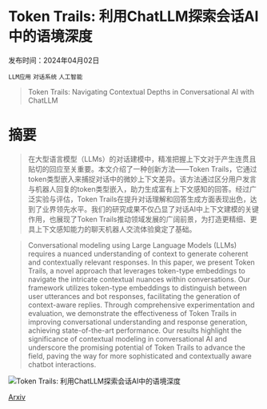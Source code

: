 # Token Trails: 利用ChatLLM探索会话AI中的语境深度

发布时间：2024年04月02日

`LLM应用` `对话系统` `人工智能`

> Token Trails: Navigating Contextual Depths in Conversational AI with ChatLLM

# 摘要

> 在大型语言模型（LLMs）的对话建模中，精准把握上下文对于产生连贯且贴切的回应至关重要。本文介绍了一种创新方法——Token Trails，它通过token类型嵌入来捕捉对话中的微妙上下文差异。该方法通过区分用户发言与机器人回复的token类型嵌入，助力生成富有上下文感知的回答。经过广泛实验与评估，Token Trails在提升对话理解和回答生成方面表现出色，达到了业界领先水平。我们的研究成果不仅凸显了对话AI中上下文建模的关键作用，也展现了Token Trails推动领域发展的广阔前景，为打造更精细、更具上下文感知能力的聊天机器人交流体验奠定了基础。

> Conversational modeling using Large Language Models (LLMs) requires a nuanced understanding of context to generate coherent and contextually relevant responses. In this paper, we present Token Trails, a novel approach that leverages token-type embeddings to navigate the intricate contextual nuances within conversations. Our framework utilizes token-type embeddings to distinguish between user utterances and bot responses, facilitating the generation of context-aware replies. Through comprehensive experimentation and evaluation, we demonstrate the effectiveness of Token Trails in improving conversational understanding and response generation, achieving state-of-the-art performance. Our results highlight the significance of contextual modeling in conversational AI and underscore the promising potential of Token Trails to advance the field, paving the way for more sophisticated and contextually aware chatbot interactions.

![Token Trails: 利用ChatLLM探索会话AI中的语境深度](../../../paper_images/2404.02402/final.png)

[Arxiv](https://arxiv.org/abs/2404.02402)